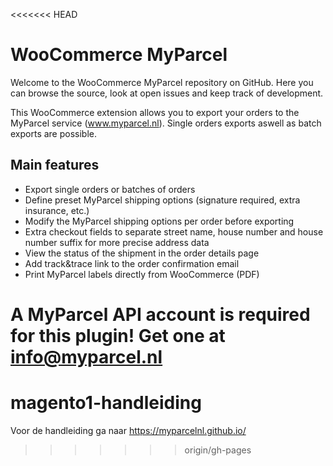<<<<<<< HEAD
# WooCommerce MyParcel
Welcome to the WooCommerce MyParcel repository on GitHub. Here you can browse the source, look at open issues and keep track of development.

This WooCommerce extension allows you to export your orders to the MyParcel service (www.myparcel.nl). Single orders exports aswell as batch exports are possible.

## Main features
- Export single orders or batches of orders
- Define preset MyParcel shipping options (signature required, extra insurance, etc.)
- Modify the MyParcel shipping options per order before exporting
- Extra checkout fields to separate street name, house number and house number suffix for more precise address data
- View the status of the shipment in the order details page
- Add track&trace link to the order confirmation email
- Print MyParcel labels directly from WooCommerce (PDF)

A MyParcel API account is required for this plugin! Get one at info@myparcel.nl
=======
# magento1-handleiding
Voor de handleiding ga naar https://myparcelnl.github.io/
>>>>>>> origin/gh-pages
